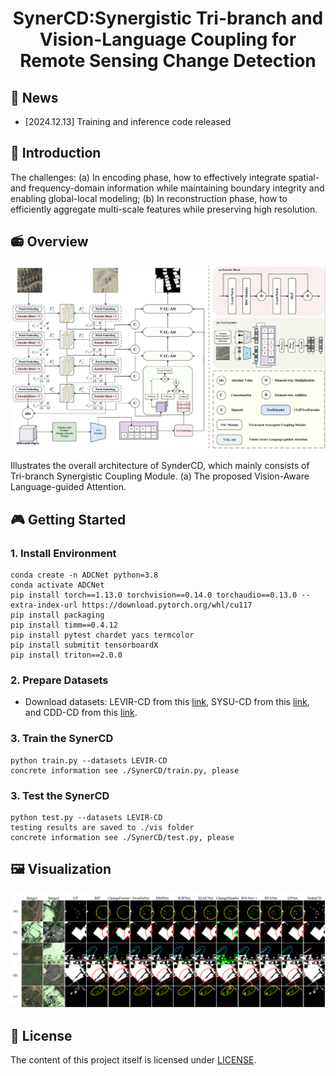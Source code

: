 <div align="center">
<h1> SynerCD:Synergistic Tri-branch and Vision-Language Coupling for Remote Sensing Change Detection </h1>
</div>

## 🎈 News

- [2024.12.13] Training and inference code released

## 🚀 Introduction


The challenges: 
(a) In encoding phase, how to effectively integrate spatial- and frequency-domain information while maintaining boundary integrity and enabling global-local modeling; 
(b) In reconstruction phase, how to efficiently aggregate multi-scale features while preserving high resolution.

## 📻 Overview

<div align="center">
<img width="800" alt="image" src="assert/SynderCD.PNG?raw=true">
</div>


Illustrates the overall architecture of SynderCD, which mainly consists of Tri-branch Synergistic Coupling Module. (a) The proposed Vision-Aware Language-guided Attention.

## 🎮 Getting Started

### 1. Install Environment

```
conda create -n ADCNet python=3.8
conda activate ADCNet
pip install torch==1.13.0 torchvision==0.14.0 torchaudio==0.13.0 --extra-index-url https://download.pytorch.org/whl/cu117
pip install packaging
pip install timm==0.4.12
pip install pytest chardet yacs termcolor
pip install submitit tensorboardX
pip install triton==2.0.0
```

### 2. Prepare Datasets

- Download datasets: LEVIR-CD from this [link](https://justchenhao.github.io/LEVIR), SYSU-CD from this [link](https://gitee.com/fuzhou-university-wq_0/SYSU-CD), and CDD-CD from this [link](https://aistudio.baidu.com/aistudio/datasetdetail/89523).

### 3. Train the SynerCD

```
python train.py --datasets LEVIR-CD
concrete information see ./SynerCD/train.py, please
```

### 3. Test the SynerCD

```
python test.py --datasets LEVIR-CD
testing results are saved to ./vis folder
concrete information see ./SynerCD/test.py, please
```


## 🖼️ Visualization

<div align="center">
<img width="800" alt="image" src="assert/Visualization.PNG?raw=true">
</div>



## 🎫 License

The content of this project itself is licensed under [LICENSE](LICENSE).
